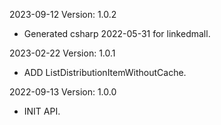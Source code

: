 2023-09-12 Version: 1.0.2
- Generated csharp 2022-05-31 for linkedmall.

2023-02-22 Version: 1.0.1
- ADD ListDistributionItemWithoutCache.

2022-09-13 Version: 1.0.0
- INIT API.


